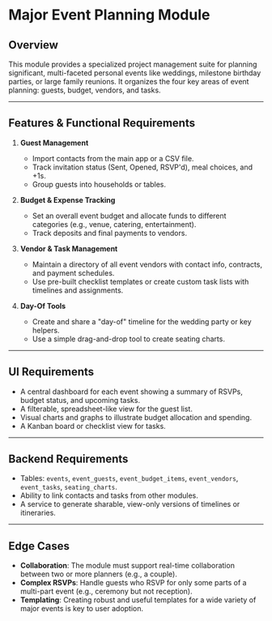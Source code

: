 # Major Event Planning Module

## Overview
This module provides a specialized project management suite for planning significant, multi-faceted personal events like weddings, milestone birthday parties, or large family reunions. It organizes the four key areas of event planning: guests, budget, vendors, and tasks.

---

## Features & Functional Requirements

1.  **Guest Management**
    * Import contacts from the main app or a CSV file.
    * Track invitation status (Sent, Opened, RSVP'd), meal choices, and +1s.
    * Group guests into households or tables.

2.  **Budget & Expense Tracking**
    * Set an overall event budget and allocate funds to different categories (e.g., venue, catering, entertainment).
    * Track deposits and final payments to vendors.

3.  **Vendor & Task Management**
    * Maintain a directory of all event vendors with contact info, contracts, and payment schedules.
    * Use pre-built checklist templates or create custom task lists with timelines and assignments.

4.  **Day-Of Tools**
    * Create and share a "day-of" timeline for the wedding party or key helpers.
    * Use a simple drag-and-drop tool to create seating charts.

---

## UI Requirements

* A central dashboard for each event showing a summary of RSVPs, budget status, and upcoming tasks.
* A filterable, spreadsheet-like view for the guest list.
* Visual charts and graphs to illustrate budget allocation and spending.
* A Kanban board or checklist view for tasks.

---

## Backend Requirements

* Tables: `events`, `event_guests`, `event_budget_items`, `event_vendors`, `event_tasks`, `seating_charts`.
* Ability to link contacts and tasks from other modules.
* A service to generate sharable, view-only versions of timelines or itineraries.

---

## Edge Cases

* **Collaboration**: The module must support real-time collaboration between two or more planners (e.g., a couple).
* **Complex RSVPs**: Handle guests who RSVP for only some parts of a multi-part event (e.g., ceremony but not reception).
* **Templating**: Creating robust and useful templates for a wide variety of major events is key to user adoption.